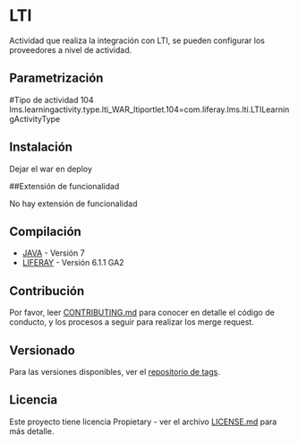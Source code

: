 # LTI

Actividad que realiza la integración con LTI, se pueden configurar los proveedores a nivel de actividad.


## Parametrización

#Tipo de actividad 104
lms.learningactivity.type.lti_WAR_ltiportlet.104=com.liferay.lms.lti.LTILearningActivityType

## Instalación

Dejar el war en deploy

##Extensión de funcionalidad

No hay extensión de funcionalidad

## Compilación

* [JAVA](https://www.oracle.com/technetwork/java/javase/downloads/java-archive-downloads-javase7-521261.html) - Versión 7
* [LIFERAY](https://sourceforge.net/projects/lportal/files/Liferay%20Portal/6.1.1%20GA2/) - Versión 6.1.1 GA2

## Contribución

Por favor, leer [CONTRIBUTING.md](https://code.telefonicaed.com/wecorp/templates-md/blob/master/CONTRIBUTING.md) para conocer en detalle el código de conducto, y los procesos a seguir para realizar los merge request.

## Versionado

Para las versiones disponibles, ver el [repositorio de tags](https://github.com/TelefonicaED/lti-portlet/tags). 

## Licencia

Este proyecto tiene licencia Propietary - ver el archivo [LICENSE.md](LICENSE.md) para más detalle.

